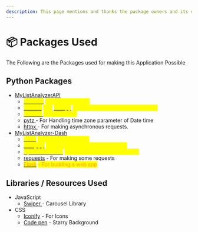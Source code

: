 ```yaml
---
description: This page mentions and thanks the package owners and its community.
---
```


# 📦 Packages Used

The Following are the Packages used for making this Application Possible

## Python Packages

* [MyListAnalyzerAPI](https://github.com/RahulARanger/MyListAnalyzerAPI)
  * <mark style="color:yellow;"></mark>[<mark style="color:yellow;">starlette</mark>](https://www.starlette.io) <mark style="color:yellow;">- ASGI Framework</mark>
  * <mark style="color:yellow;"></mark>[<mark style="color:yellow;">Pandas</mark>](https://pandas.pydata.org) <mark style="color:yellow;">and</mark> [<mark style="color:yellow;">Numpy</mark>](https://numpy.org) <mark style="color:yellow;">- For ETL (Extract Transform Load)</mark>
  * <mark style="color:yellow;"></mark>[<mark style="color:yellow;">uvicorn</mark> ](https://www.uvicorn.org)<mark style="color:yellow;">- ASGI Server</mark>
  * <mark style="color:yellow;"></mark>[pytz ](https://pythonhosted.org/pytz/)- For Handling time zone parameter of Date time
  * [httpx ](https://www.python-httpx.org/)- For making asynchronous requests.
* [MyListAnalyzer-Dash](https://github.com/RahulARanger/MyListAnalyzerDash)
  * <mark style="color:yellow;"></mark>[<mark style="color:yellow;">Dash</mark>](https://github.com/plotly/dash) <mark style="color:yellow;">- Analytical Web App</mark>
  * <mark style="color:yellow;"></mark>[<mark style="color:yellow;">Plotly.py</mark>](https://github.com/plotly/plotly.py) <mark style="color:yellow;">- (Server-side) Library for graphs</mark>
  * <mark style="color:yellow;"></mark>[<mark style="color:yellow;">Apache ECharts</mark>](https://echarts.apache.org/en/index.html) <mark style="color:yellow;">- (Client-Side) Library for plots</mark>
  * [requests](https://github.com/psf/requests) - For making some requests
  * <mark style="color:orange;"></mark>[<mark style="color:orange;">Flask</mark>](https://github.com/pallets/flask) <mark style="color:orange;">- For building a web app</mark>

## Libraries / Resources Used

* JavaScript
  * [Swiper ](https://swiperjs.com/)- Carousel Library
* CSS
  * [Iconify](https://iconify.design/) - For Icons
  * [Code pen](https://codepen.io/sarazond/pen/LYGbwj) - Starry Background
